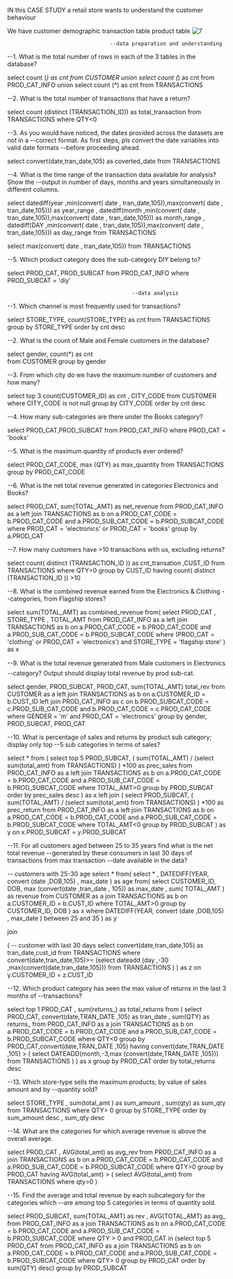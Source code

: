IN this CASE STUDY a retail store wants to understand the customer behaviour 

We have customer demographic 
transaction table 
product table
![7](https://github.com/SameerDhumal/Retail_case_study_SQL/assets/145559776/b764344d-7892-408b-be19-b169efc29635)

                                     
                                     
                                     
                                     --data preparation and understanding

--1. What is the total number of rows in each of the 3 tables in the database?

select count (*) as cnt  from CUSTOMER union
select count (*) as cnt  from PROD_CAT_INFO union
select count (*) as cnt  from TRANSACTIONS 


--2. What is the total number of transactions that have a return?

select count (distinct (TRANSACTION_ID)) as total_transaction
from TRANSACTIONS 
where QTY<0

--3. As you would have noticed, the dates provided across the datasets are not in a
--correct format. As first steps, pls convert the date variables into valid date formats
--before proceeding ahead.

select convert(date,tran_date,105) as coverted_date
from TRANSACTIONS

--4. What is the time range of the transaction data available for analysis? Show the
--output in number of days, months and years simultaneously in different columns.

select datediff(year ,min(convert( date , tran_date,105)),max(convert( date , tran_date,105))) as year_range ,
datediff(month ,min(convert( date , tran_date,105)),max(convert( date , tran_date,105))) as month_range ,
datediff(DAY ,min(convert( date , tran_date,105)),max(convert( date , tran_date,105))) as day_range 
from TRANSACTIONS 

select max(convert( date , tran_date,105))
from TRANSACTIONS 

--5. Which product category does the sub-category DIY belong to?

select PROD_CAT, PROD_SUBCAT
from PROD_CAT_INFO
where PROD_SUBCAT = 'diy'

                                            --data analysis 


--1. Which channel is most frequently used for transactions?

select STORE_TYPE, count(STORE_TYPE) as cnt 
from TRANSACTIONS
group by STORE_TYPE
order by cnt desc

--2. What is the count of Male and Female customers in the database?

select gender, count(*) as cnt  
from CUSTOMER 
group by gender

--3. From which city do we have the maximum number of customers and how many?

select top 3 count(CUSTOMER_ID) as cnt  , CITY_CODE 
from CUSTOMER
where CITY_CODE is not null
group by CITY_CODE
order by cnt desc

--4. How many sub-categories are there under the Books category?

select PROD_CAT,PROD_SUBCAT
from PROD_CAT_INFO
where PROD_CAT = 'books'

--5. What is the maximum quantity of products ever ordered?

select PROD_CAT_CODE, max (QTY) as max_quantity
from TRANSACTIONS
group by PROD_CAT_CODE

--6. What is the net total revenue generated in categories Electronics and Books?

select PROD_CAT, sum(TOTAL_AMT) as net_revenue 
from PROD_CAT_INFO as a
left join TRANSACTIONS as b on a.PROD_CAT_CODE  = b.PROD_CAT_CODE and a.PROD_SUB_CAT_CODE = b.PROD_SUBCAT_CODE
where PROD_CAT = 'electronics' or PROD_CAT = 'books'
group by a.PROD_CAT

--7. How many customers have >10 transactions with us, excluding returns?

select  count( distinct (TRANSACTION_ID )) as cnt_transation ,CUST_ID
from TRANSACTIONS 
where QTY>0 
group by CUST_ID
having count( distinct (TRANSACTION_ID )) >10

--8. What is the combined revenue earned from the Electronics & Clothing
--categories, from Flagship stores?

select sum(TOTAL_AMT) as combined_revenue
from(
select PROD_CAT , STORE_TYPE , TOTAL_AMT
from PROD_CAT_INFO as a 
left join TRANSACTIONS as b on a.PROD_CAT_CODE = b.PROD_CAT_CODE and a.PROD_SUB_CAT_CODE = b.PROD_SUBCAT_CODE 
where (PROD_CAT = 'clothing' or PROD_CAT = 'electronics') and STORE_TYPE = 'flagship store' 
) as x 

--9. What is the total revenue generated from Male customers in Electronics
--category? Output should display total revenue by prod sub-cat.

select gender,  PROD_SUBCAT, PROD_CAT, sum(TOTAL_AMT) total_rev
from CUSTOMER as a
left join TRANSACTIONS as b on a.CUSTOMER_ID = b.CUST_ID 
left join PROD_CAT_INFO as c on b.PROD_SUBCAT_CODE = c.PROD_SUB_CAT_CODE and b.PROD_CAT_CODE = c.PROD_CAT_CODE
where GENDER = 'm' and PROD_CAT = 'electronics'
group by gender,  PROD_SUBCAT, PROD_CAT

--10. What is percentage of sales and returns by product sub category; display only top
--5 sub categories in terms of sales?

select * 
from (
select top 5 PROD_SUBCAT, ( sum(TOTAL_AMT)  / (select sum(total_amt) from TRANSACTIONS) ) *100 as prec_sales
from PROD_CAT_INFO as a
left join TRANSACTIONS as b on a.PROD_CAT_CODE = b.PROD_CAT_CODE and a.PROD_SUB_CAT_CODE = b.PROD_SUBCAT_CODE 
where TOTAL_AMT>0
group by PROD_SUBCAT
order by prec_sales desc
) as x
left join 
(
select PROD_SUBCAT, ( sum(TOTAL_AMT)  / (select sum(total_amt) from TRANSACTIONS) ) *100 as prec_return
from PROD_CAT_INFO as a
left join TRANSACTIONS as b on a.PROD_CAT_CODE = b.PROD_CAT_CODE and a.PROD_SUB_CAT_CODE = b.PROD_SUBCAT_CODE 
where TOTAL_AMT<0
group by PROD_SUBCAT
) as y on x.PROD_SUBCAT = y.PROD_SUBCAT 

--11. For all customers aged between 25 to 35 years find what is the net total revenue
--generated by these consumers in last 30 days of transactions from max transaction
--date available in the data?


-- customers with 25-30 age 
select *
from(
select * , DATEDIFF(YEAR, convert (date ,DOB,105) , max_date ) as age 
from(
select CUSTOMER_ID, DOB, max (convert(date ,tran_date , 105)) as max_date , sum( TOTAL_AMT ) as revenue
from CUSTOMER as a
join TRANSACTIONS as b on a.CUSTOMER_ID = b.CUST_ID
where TOTAL_AMT>0 
group by CUSTOMER_ID, DOB
) as x 
where DATEDIFF(YEAR, convert (date ,DOB,105) , max_date ) between 25 and 35
) as y 

join 

(
-- customer with last 30 days 
select convert(date,tran_date,105) as tran_date,cust_id
from TRANSACTIONS 
where convert(date,tran_date,105)>= (select  dateadd (day ,-30 ,max(convert(date,tran_date,105))) from TRANSACTIONS )
) as z on y.CUSTOMER_ID = z.CUST_ID


--12. Which product category has seen the max value of returns in the last 3 months of
--transactions?

select top 1 PROD_CAT , sum(returns_) as total_returns
from
(
select PROD_CAT, convert(date,TRAN_DATE ,105) as tran_date , sum(QTY) as returns_
from PROD_CAT_INFO as a
join TRANSACTIONS as b on a.PROD_CAT_CODE = b.PROD_CAT_CODE and a.PROD_SUB_CAT_CODE = b.PROD_SUBCAT_CODE 
where QTY<0
group by PROD_CAT,convert(date,TRAN_DATE ,105)
having convert(date,TRAN_DATE ,105) > ( select DATEADD(month,-3,max (convert(date,TRAN_DATE ,105))) from TRANSACTIONS  )
) as x 
group by PROD_CAT
order by total_returns desc 

--13. Which store-type sells the maximum products; by value of sales amount and by
--quantity sold?

select STORE_TYPE , sum(total_amt ) as sum_amount , sum(qty) as sum_qty
from TRANSACTIONS
where QTY> 0
group by STORE_TYPE
order by sum_amount desc , sum_qty desc

--14. What are the categories for which average revenue is above the overall average.

select PROD_CAT , AVG(total_amt) as avg_rev 
from PROD_CAT_INFO as a 
join TRANSACTIONS as b on a.PROD_CAT_CODE = b.PROD_CAT_CODE and a.PROD_SUB_CAT_CODE = b.PROD_SUBCAT_CODE 
where QTY>0
group by PROD_CAT
having AVG(total_amt) > ( select AVG(total_amt) from TRANSACTIONS where qty>0 )

--15. Find the average and total revenue by each subcategory for the categories which
--are among top 5 categories in terms of quantity sold.

select PROD_SUBCAT, sum(TOTAL_AMT) as rev , AVG(TOTAL_AMT) as avg_
from PROD_CAT_INFO as a
join TRANSACTIONS as b on a.PROD_CAT_CODE = b.PROD_CAT_CODE and a.PROD_SUB_CAT_CODE = b.PROD_SUBCAT_CODE 
where QTY > 0 and PROD_CAT in (select top 5 PROD_CAT 
                               from PROD_CAT_INFO as a
                               join TRANSACTIONS as b on a.PROD_CAT_CODE = b.PROD_CAT_CODE and a.PROD_SUB_CAT_CODE = b.PROD_SUBCAT_CODE 
                                where QTY> 0
                                group by PROD_CAT 
                                 order by sum(QTY) desc)
group by PROD_SUBCAT
